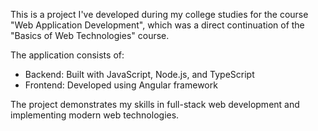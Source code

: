 This is a project I've developed during my college studies for the course "Web Application Development", which was a direct continuation of the "Basics of Web Technologies" course. 

The application consists of:
- Backend: Built with JavaScript, Node.js, and TypeScript
- Frontend: Developed using Angular framework

The project demonstrates my skills in full-stack web development and implementing modern web technologies.
